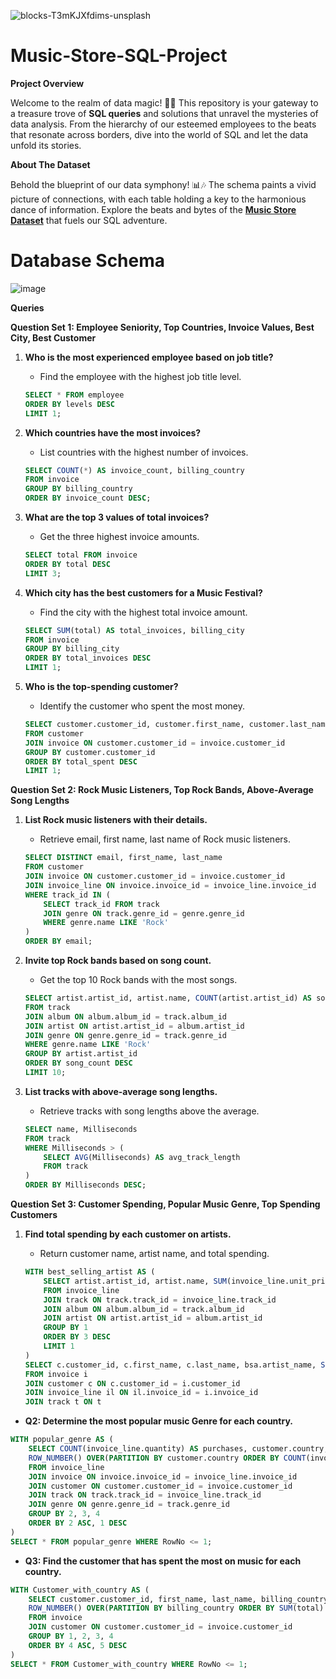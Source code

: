 ![blocks-T3mKJXfdims-unsplash](https://github.com/Md-Kaif-Tahir/Music-Data-Analysis-SQL/assets/110182266/7cbf5387-7da5-42f6-bb9f-d74bfd3f6ba3)

# Music-Store-SQL-Project
**Project Overview**

Welcome to the realm of data magic! 🎩✨ This repository is your gateway to a treasure trove of **SQL queries** and solutions that unravel the mysteries of data analysis. From the hierarchy of our esteemed employees to the beats that resonate across borders, dive into the world of SQL and let the data unfold its stories.

**About The Dataset**

Behold the blueprint of our data symphony! 📊🎶 The schema paints a vivid picture of connections, with each table holding a key to the harmonious dance of information. Explore the beats and bytes of the [**Music Store Dataset**](https://www.kaggle.com/datasets/mohammadkaiftahir/music-dataset) that fuels our SQL adventure.

# Database Schema
![image](https://github.com/Md-Kaif-Tahir/Music-Data-Analysis-SQL/assets/110182266/ac279b10-b336-41c6-95f4-4445c877435c)


**Queries**

**Question Set 1: Employee Seniority, Top Countries, Invoice Values, Best City, Best Customer**

1. **Who is the most experienced employee based on job title?**
   - Find the employee with the highest job title level.

   ```sql
   SELECT * FROM employee
   ORDER BY levels DESC
   LIMIT 1;
   ```

2. **Which countries have the most invoices?**
   - List countries with the highest number of invoices.

   ```sql
   SELECT COUNT(*) AS invoice_count, billing_country 
   FROM invoice
   GROUP BY billing_country
   ORDER BY invoice_count DESC;
   ```

3. **What are the top 3 values of total invoices?**
   - Get the three highest invoice amounts.

   ```sql
   SELECT total FROM invoice
   ORDER BY total DESC
   LIMIT 3;
   ```

4. **Which city has the best customers for a Music Festival?**
   - Find the city with the highest total invoice amount.

   ```sql
   SELECT SUM(total) AS total_invoices, billing_city 
   FROM invoice
   GROUP BY billing_city
   ORDER BY total_invoices DESC
   LIMIT 1;
   ```

5. **Who is the top-spending customer?**
   - Identify the customer who spent the most money.

   ```sql
   SELECT customer.customer_id, customer.first_name, customer.last_name, SUM(invoice.total) AS total_spent
   FROM customer
   JOIN invoice ON customer.customer_id = invoice.customer_id
   GROUP BY customer.customer_id
   ORDER BY total_spent DESC
   LIMIT 1;
   ```

**Question Set 2: Rock Music Listeners, Top Rock Bands, Above-Average Song Lengths**

1. **List Rock music listeners with their details.**
   - Retrieve email, first name, last name of Rock music listeners.

   ```sql
   SELECT DISTINCT email, first_name, last_name
   FROM customer
   JOIN invoice ON customer.customer_id = invoice.customer_id
   JOIN invoice_line ON invoice.invoice_id = invoice_line.invoice_id
   WHERE track_id IN (
       SELECT track_id FROM track
       JOIN genre ON track.genre_id = genre.genre_id
       WHERE genre.name LIKE 'Rock'
   )
   ORDER BY email;
   ```

2. **Invite top Rock bands based on song count.**
   - Get the top 10 Rock bands with the most songs.

   ```sql
   SELECT artist.artist_id, artist.name, COUNT(artist.artist_id) AS song_count
   FROM track
   JOIN album ON album.album_id = track.album_id
   JOIN artist ON artist.artist_id = album.artist_id
   JOIN genre ON genre.genre_id = track.genre_id
   WHERE genre.name LIKE 'Rock'
   GROUP BY artist.artist_id
   ORDER BY song_count DESC
   LIMIT 10;
   ```

3. **List tracks with above-average song lengths.**
   - Retrieve tracks with song lengths above the average.

   ```sql
   SELECT name, Milliseconds
   FROM track
   WHERE Milliseconds > (
       SELECT AVG(Milliseconds) AS avg_track_length
       FROM track
   )
   ORDER BY Milliseconds DESC;
   ```

**Question Set 3: Customer Spending, Popular Music Genre, Top Spending Customers**

1. **Find total spending by each customer on artists.**
   - Return customer name, artist name, and total spending.

   ```sql
   WITH best_selling_artist AS (
       SELECT artist.artist_id, artist.name, SUM(invoice_line.unit_price * invoice_line.quantity) AS total_sales
       FROM invoice_line
       JOIN track ON track.track_id = invoice_line.track_id
       JOIN album ON album.album_id = track.album_id
       JOIN artist ON artist.artist_id = album.artist_id
       GROUP BY 1
       ORDER BY 3 DESC
       LIMIT 1
   )
   SELECT c.customer_id, c.first_name, c.last_name, bsa.artist_name, SUM(il.unit_price * il.quantity) AS amount_spent
   FROM invoice i
   JOIN customer c ON c.customer_id = i.customer_id
   JOIN invoice_line il ON il.invoice_id = i.invoice_id
   JOIN track t ON t

  - **Q2: Determine the most popular music Genre for each country.**
```sql
WITH popular_genre AS (
    SELECT COUNT(invoice_line.quantity) AS purchases, customer.country, genre.name, genre.genre_id, 
    ROW_NUMBER() OVER(PARTITION BY customer.country ORDER BY COUNT(invoice_line.quantity) DESC) AS RowNo 
    FROM invoice_line 
    JOIN invoice ON invoice.invoice_id = invoice_line.invoice_id
    JOIN customer ON customer.customer_id = invoice.customer_id
    JOIN track ON track.track_id = invoice_line.track_id
    JOIN genre ON genre.genre_id = track.genre_id
    GROUP BY 2, 3, 4
    ORDER BY 2 ASC, 1 DESC
)
SELECT * FROM popular_genre WHERE RowNo <= 1;
```

- **Q3: Find the customer that has spent the most on music for each country.**
```sql
WITH Customer_with_country AS (
    SELECT customer.customer_id, first_name, last_name, billing_country, SUM(total) AS total_spending,
    ROW_NUMBER() OVER(PARTITION BY billing_country ORDER BY SUM(total) DESC) AS RowNo 
    FROM invoice
    JOIN customer ON customer.customer_id = invoice.customer_id
    GROUP BY 1, 2, 3, 4
    ORDER BY 4 ASC, 5 DESC
)
SELECT * FROM Customer_with_country WHERE RowNo <= 1;
```

